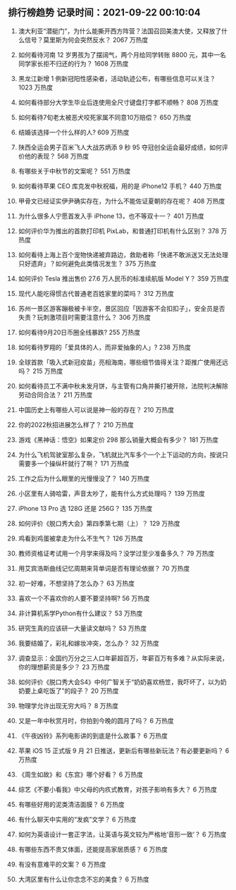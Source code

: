 
## 排行榜趋势 记录时间：2021-09-22 00:10:04
  
  1. 澳大利亚“潜艇门”，为什么能撕开西方阵营？法国召回美澳大使，又释放了什么信号？莫里斯为何会突然反水？ 2067 万热度
    
  2. 如何看待河南 12 岁男孩为了摆阔气，两个月给同学转账 8800 元，其中一名同学家长拒不归还的行为？ 1608 万热度
    
  3. 黑龙江新增 1 例新冠阳性感染者，活动轨迹公布，有哪些信息可以关注？ 1023 万热度
    
  4. 如何看待部分大学生毕业后连使用全尺寸键盘打字都不顺畅？ 808 万热度
    
  5. 如何看待7旬老太被恶犬咬死家属不同意10万赔偿？ 650 万热度
    
  6. 结婚该选择一个什么样的人? 609 万热度
    
  7. 陕西全运会男子百米飞人大战苏炳添 9 秒 95 夺冠创全运会最好成绩，如何评价他的表现？ 568 万热度
    
  8. 有哪些关于中秋节的文案呢？ 551 万热度
    
  9. 如何看待苹果 CEO 库克发中秋祝福，用的是 iPhone12 手机？ 440 万热度
    
  10. 甲骨文已经证实伊尹确实存在，为什么不能佐证夏朝的存在呢？ 408 万热度
    
  11. 为什么很多人宁愿首发入手 iPhone 13，也不等双十一？ 401 万热度
    
  12. 如何评价华为推出的首款打印机 PixLab，和普通打印机有什么区别？ 378 万热度
    
  13. 如何看待上海上百个宠物快递被弃路边，救助者称「快递不敢派送又无法处理只好遗弃」？如何避免此类情况发生？ 375 万热度
    
  14. 如何评价 Tesla 推出售价 27.6 万人民币的标准续航版 Model Y？ 359 万热度
    
  15. 现代人能吃得惯古代普通老百姓家里的菜吗？ 312 万热度
    
  16. 苏州一景区游客蹦极被卡半空，景区回应「因游客不会扣扣子」，安全员是否失责？玩刺激项目时需要注意什么？ 306 万热度
    
  17. 如何看待9月20日币圈全线暴跌? 255 万热度
    
  18. 如何看待罗翔的「爱具体的人，而非爱抽象的人」? 238 万热度
    
  19. 全球首款「吸入式新冠疫苗」亮相海南，哪些细节值得关注？距推广使用还远吗？ 215 万热度
    
  20. 如何看待员工不满中秋未发月饼，与主管有口角并撕打被开除，法院判决解除劳动合同合法？ 211 万热度
    
  21. 中国历史上有哪些人可以说是神一般的存在？ 210 万热度
    
  22. 你的2022秋招进展怎么样了？ 210 万热度
    
  23. 游戏《黑神话：悟空》如果定价 298 那么销量大概会有多少？ 181 万热度
    
  24. 为什么飞机驾驶室那么复杂，飞机就比汽车多个一个上下运动的方向，按说只需要多一个操纵杆就行了啊？ 171 万热度
    
  25. 工作之后为什么眼里的光慢慢没了？ 140 万热度
    
  26. 小区里有人骑哈雷，声音太吵了，能有什么方式处理吗？ 139 万热度
    
  27. iPhone 13 Pro 选 128G 还是 256G？ 135 万热度
    
  28. 如何评价《脱口秀大会》第四季第七期（上）？ 129 万热度
    
  29. 鸡看到鸡蛋被拿走为什么不生气？ 126 万热度
    
  30. 教师资格证考试用一个月学来得及吗？没学过至少准备多久？ 79 万热度
    
  31. 用艾宾浩斯曲线记忆周期来背单词是否有理论依据？ 70 万热度
    
  32. 初一好难，不想坚持了怎么办？ 63 万热度
    
  33. 喜欢一个不喜欢你的人要不要坚持啊? 56 万热度
    
  34. 非计算机系学Python有什么建议？ 53 万热度
    
  35. 研究生真的应该研一大量读文献吗？ 53 万热度
    
  36. 我要结婚了，彩礼和嫁妆冲突，怎么办？ 32 万热度
    
  37. 调查显示：全国约万分之三人口年薪超百万，年薪百万有多难？从实际来说，你的理想薪资是多少？ 23 万热度
    
  38. 如何评价《脱口秀大会S4》中何广智关于“奶奶喜欢杨笠，我吓坏了，以为奶奶要上桌吃饭了”的段子？ 20 万热度
    
  39. 物理学允许出现无穷大吗？ 8 万热度
    
  40. 又是一年中秋赏月时，你拍到今晚的圆月了吗？ 6 万热度
    
  41. 《午夜凶铃》系列电影讲的到底是什么故事？ 6 万热度
    
  42. 苹果 iOS 15 正式版 9 月 21 日推送，更新后有哪些新玩法？有必要更新吗？ 6 万热度
    
  43. 《周生如故》和《东宫》哪个好看？ 6 万热度
    
  44. 综艺《不要小看我》中父母的内疚式教育，对孩子影响有多大？ 6 万热度
    
  45. 有哪些好用的泥类清洁面膜？ 6 万热度
    
  46. 有什么聊天中实用的“发疯”文学？ 6 万热度
    
  47. 如何为英语设计一套正字法，让英语与英文较为严格地‘音形一致’？ 6 万热度
    
  48. 有哪些东西不贵又体面，还能提高家居质感？ 6 万热度
    
  49. 有没有意难平的文案？ 6 万热度
    
  50. 大湾区里有什么让你念念不忘的美食？ 6 万热度
    